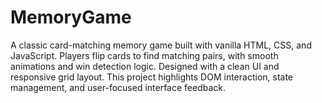 # MemoryGame


A classic card-matching memory game built with vanilla HTML, CSS, and JavaScript. Players flip cards to find matching pairs, with smooth animations and win detection logic. Designed with a clean UI and responsive grid layout. This project highlights DOM interaction, state management, and user-focused interface feedback.
